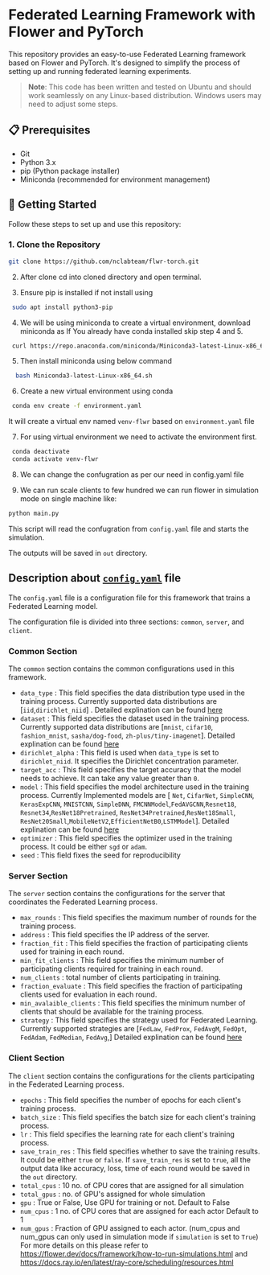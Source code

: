 # Federated Learning Framework with Flower and PyTorch

<!-- ![Federated Learning](https://your-image-url-here.com/federated-learning.png) -->

This repository provides an easy-to-use Federated Learning framework based on Flower and PyTorch. It's designed to simplify the process of setting up and running federated learning experiments.

> **Note**: This code has been written and tested on Ubuntu and should work seamlessly on any Linux-based distribution. Windows users may need to adjust some steps.

## 📋 Prerequisites

- Git
- Python 3.x
- pip (Python package installer)
- Miniconda (recommended for environment management)

## 🚀 Getting Started

Follow these steps to set up and use this repository:

### 1. Clone the Repository

```bash
git clone https://github.com/nclabteam/flwr-torch.git
```
2. After clone cd into cloned directory and open terminal.

3. Ensure pip is installed if not install using
```bash
 sudo apt install python3-pip
```

4. We will be using miniconda to create a virtual environment, download miniconda as
If You already have conda installed skip step 4 and 5.

```bash
 curl https://repo.anaconda.com/miniconda/Miniconda3-latest-Linux-x86_64.sh -o Miniconda3-latest-Linux-x86_64.sh
```
5. Then install miniconda using below command
```bash
  bash Miniconda3-latest-Linux-x86_64.sh
```
6. Create a new virtual environment using conda
```bash
 conda env create -f environment.yaml
```
It will create a virtual env named `venv-flwr` based on `environment.yaml` file

7. For using virtual environment we need to activate the environment first.
```bash
 conda deactivate
 conda activate venv-flwr
```
8. We can change the confugration as per our need in config.yaml file

9. We can run scale clients to few hundred we can run flower in simulation mode on single machine like:
```bash
python main.py
```
  This script will read the confugration from `config.yaml` file and starts the simulation.

  The outputs will be saved in `out` directory.


## Description about  [`config.yaml`](/config.yaml) file
The `config.yaml` file is a configuration file for this framework that trains a Federated Learning model.

The configuration file is divided into three sections: `common`, `server`, and `client`.

### Common Section
The `common` section contains the common configurations used in this framework. 

- `data_type` : This field specifies the data distribution type used in the training process. Currently supported data distributions are [`iid`,`dirichlet_niid`] . Detailed explination can be found [here](./docs/data_distribution.md)
- `dataset` : This field specifies the dataset used in the training process. Currently supported data distributions are [`mnist`, `cifar10`, `fashion_mnist`, `sasha/dog-food`, `zh-plus/tiny-imagenet`]. Detailed explination can be found [here](./docs/datasets.md)
- `dirichlet_alpha` : This field is used when `data_type` is set to `dirichlet_niid`. It specifies the Dirichlet concentration parameter.
- `target_acc` : This field specifies the target accuracy that the model needs to achieve. It can take any value greater than `0`.
- `model` : This field specifies the model architecture used in the training process. Currently Implemented models are [ `Net`, `CifarNet`, `SimpleCNN`, `KerasExpCNN`, `MNISTCNN`, `SimpleDNN`, `FMCNNModel`,`FedAVGCNN`,`Resnet18`, `Resnet34`,`ResNet18Pretrained`, `ResNet34Pretrained`,`ResNet18Small`, `ResNet20Small`,`MobileNetV2`,`EfficientNetB0`,`LSTMModel`]. Detailed explination can be found [here](./docs/models.md)
- `optimizer` : This field specifies the optimizer used in the training process. It could be either `sgd` or `adam`.
- `seed` : This field fixes the seed for reproducibility

### Server Section
The `server` section contains the configurations for the server that coordinates the Federated Learning process.

- `max_rounds` : This field specifies the maximum number of rounds for the training process.
- `address` : This field specifies the IP address of the server.
- `fraction_fit` : This field specifies the fraction of participating clients used for training in each round.
- `min_fit_clients` : This field specifies the minimum number of participating clients required for training in each round.
- `num_clients` : total number of clients participating in training.
- `fraction_evaluate` : This field specifies the fraction of participating clients used for evaluation in each round.
- `min_avalaible_clients` : This field specifies the minimum number of clients that should be available for the training process.
- `strategy` : This field specifies the strategy used for Federated Learning. Currently supported strategies are [`FedLaw`, `FedProx`, `FedAvgM`, `FedOpt`, `FedAdam`, `FedMedian`, `FedAvg`,] Detailed explination can be found [here](./docs/strategies.md)

### Client Section
The `client` section contains the configurations for the clients participating in the Federated Learning process.

- `epochs` : This field specifies the number of epochs for each client's training process.
- `batch_size` : This field specifies the batch size for each client's training process.
- `lr` : This field specifies the learning rate for each client's training process.
- `save_train_res` : This field specifies whether to save the training results. It could be either `true` or `false`.
If `save_train_res` is set to `true`, all the output data like accuracy, loss, time of each round would be saved in the `out` directory.
- `total_cpus` : 10  no. of CPU cores that are assigned for all simulation
- `total_gpus` :  no. of GPU's assigned for whole simulation
- `gpu` : True or False, Use GPU for training or not. Default to False
- `num_cpus` : 1  no. of CPU cores that are assigned for each actor Default to 1
- `num_gpus` : Fraction of GPU assigned to each actor. (num_cpus and num_gpus can only used in simulation mode if `simulation` is set to `True`) For more details on this please refer to https://flower.dev/docs/framework/how-to-run-simulations.html and https://docs.ray.io/en/latest/ray-core/scheduling/resources.html


